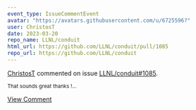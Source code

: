 ```yaml
---
event_type: IssueCommentEvent
avatar: "https://avatars.githubusercontent.com/u/6725596?"
user: ChristosT
date: 2023-03-20
repo_name: LLNL/conduit
html_url: https://github.com/LLNL/conduit/pull/1085
repo_url: https://github.com/LLNL/conduit
---
```


<a href='https://github.com/ChristosT' target='_blank'>ChristosT</a> commented on issue <a href='https://github.com/LLNL/conduit/pull/1085' target='_blank'>LLNL/conduit#1085</a>.

<small>That sounds great thanks !...</small>

<a href='https://github.com/LLNL/conduit/pull/1085' target='_blank'>View Comment</a>